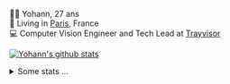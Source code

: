 <p>
  👨🏻 <bold>Yohann</bold>, 27 ans<br/>
  💼 Living in <a href="https://www.google.com/maps?q=paris">Paris</a>, France<br/>
  💻 Computer Vision Engineer and Tech Lead at <a href="https://trayvisor.com/">Trayvisor</a><br/>
</p>

<a href="https://github.com/anuraghazra/github-readme-stats"><img align="center" src="https://github-readme-stats-go94hl40s-yohann84l.vercel.app//api?username=yohann84L&show_icons=true&include_all_commits=true" alt="Yohann's github stats" /> </a>


<details>
  <summary>Some stats ...</summary><br/>
  

<!--START_SECTION:waka-->
![Code Time](http://img.shields.io/badge/Code%20Time-1%2C128%20hrs%203%20mins-blue)

![Profile Views](http://img.shields.io/badge/Profile%20Views-0-blue)

**🐱 My GitHub Data** 

> 📦 440.8 kB Used in GitHub's Storage 
 > 
> 🏆 827 Contributions in the Year 2024
 > 
> 🚫 Not Opted to Hire
 > 
> 📜 26 Public Repositories 
 > 
> 🔑 21 Private Repositories 
 > 
**I'm an Early 🐤** 

```text
🌞 Morning                17168 commits       ████████░░░░░░░░░░░░░░░░░   30.89 % 
🌆 Daytime                31587 commits       ██████████████░░░░░░░░░░░   56.84 % 
🌃 Evening                6683 commits        ███░░░░░░░░░░░░░░░░░░░░░░   12.03 % 
🌙 Night                  136 commits         ░░░░░░░░░░░░░░░░░░░░░░░░░   00.24 % 
```
📅 **I'm Most Productive on Wednesday** 

```text
Monday                   10396 commits       █████░░░░░░░░░░░░░░░░░░░░   18.71 % 
Tuesday                  10308 commits       █████░░░░░░░░░░░░░░░░░░░░   18.55 % 
Wednesday                12038 commits       █████░░░░░░░░░░░░░░░░░░░░   21.66 % 
Thursday                 11031 commits       █████░░░░░░░░░░░░░░░░░░░░   19.85 % 
Friday                   10728 commits       █████░░░░░░░░░░░░░░░░░░░░   19.30 % 
Saturday                 364 commits         ░░░░░░░░░░░░░░░░░░░░░░░░░   00.65 % 
Sunday                   709 commits         ░░░░░░░░░░░░░░░░░░░░░░░░░   01.28 % 
```


📊 **This Week I Spent My Time On** 

```text
🕑︎ Time Zone: Europe/Paris

💬 Programming Languages: 
No Activity Tracked This Week

🔥 Editors: 
No Activity Tracked This Week

💻 Operating System: 
No Activity Tracked This Week
```

**I Mostly Code in Python** 

```text
Python                   26 repos            ██████████████░░░░░░░░░░░   55.32 % 
Jupyter Notebook         4 repos             ██░░░░░░░░░░░░░░░░░░░░░░░   08.51 % 
JavaScript               3 repos             ██░░░░░░░░░░░░░░░░░░░░░░░   06.38 % 
HTML                     2 repos             █░░░░░░░░░░░░░░░░░░░░░░░░   04.26 % 
Shell                    1 repo              █░░░░░░░░░░░░░░░░░░░░░░░░   02.13 % 
```




 Last Updated on 15/07/2024 00:34:10 UTC
<!--END_SECTION:waka-->
